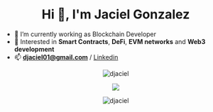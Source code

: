 <h1 align="center">Hi 👋, I'm Jaciel Gonzalez</h1>


- 🔭 I’m currently working as Blockchain Developer
- 🌱 Interested in **Smart Contracts**, **DeFi**, **EVM networks** and **Web3 development**
- 📫 **djaciel01@gmail.com** / [Linkedin](https://linkedin.com/in/jacielgzz)

<p align="center">
<img src="https://github-profile-trophy.vercel.app/?username=djaciel&rank=SECRET,SSS,SS,S,AAA,AA,A&theme=radical&no-bg=true&no-frame=true&column=4" alt="djaciel" />
</p>

<p align="center">
<img align="center" src="https://github-readme-stats.vercel.app/api/top-langs/?username=djaciel&layout=compact&langs_count=6&theme=blue-green&hide_border=true" />


<p align="center">
<img align="center" src="https://github-readme-streak-stats.herokuapp.com/?user=djaciel&theme=blue-green&hide_border=true" alt="djaciel" />
</p>
